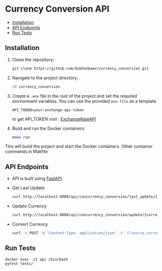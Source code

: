 # Currency Conversion API


- [Installation](#installation)
- [API Endpoints](#api-endpoints)
- [Run Tests](#run-tests)

## Installation

1. Clone the repository:

    ```bash
    git clone https://github.com/dakhanbaev/currency_conversion.git
    ```

2. Navigate to the project directory:

    ```bash
    cd currency_conversion
    ```

3. Create a `.env` file in the root of the project and set the required environment variables. You can use the provided `env-file` as a template.

    ```plaintext
    API_TOKEN=your-exchange-api-token
    ```
   to get API_TOKEN visit : [ExchangeRateAPI](https://www.exchangerate-api.com/)


4. Build and run the Docker containers:

    ```bash
    make run
    ```

This will build the project and start the Docker containers. Other container commands in Makfile

## API Endpoints
- API is built using [FastAPI](https://fastapi.tiangolo.com/).


- Get Last Update
   ```bash
   curl http://localhost:8000/api/concurrency_conversion/last_update/{currency_name}
   ```

- Update Currency
   ```bash
   curl http://localhost:8000/api/concurrency_conversion/update/{currency_name}
   ```

- Convert Currency
   ```bash
   curl -X POST -H "Content-Type: application/json" -d '{"source_currency": "USD", "target_currency": "EUR", "amount": 100}' http://localhost:8000/api/concurrency_conversion/convert
   ```

## Run Tests

   ```
   docker exec -it api /bin/bash
   pytest tests/
   ```
